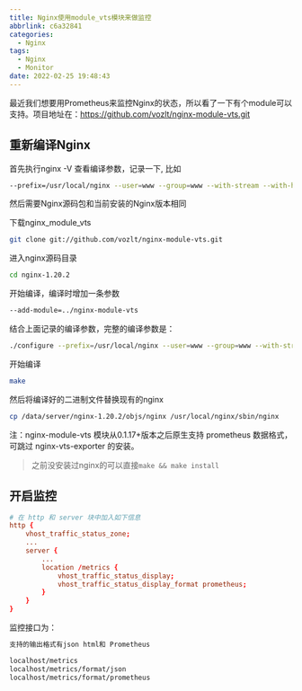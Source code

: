 ```yaml
---
title: Nginx使用module_vts模块来做监控
abbrlink: c6a32841
categories:
  - Nginx
tags:
  - Nginx
  - Monitor
date: 2022-02-25 19:48:43
---
```


最近我们想要用Prometheus来监控Nginx的状态，所以看了一下有个module可以支持。项目地址在：<https://github.com/vozlt/nginx-module-vts.git>

## 重新编译Nginx

首先执行nginx -V 查看编译参数，记录一下, 比如

```bash
--prefix=/usr/local/nginx --user=www --group=www --with-stream --with-http_stub_status_module --with-http_sub_module --with-http_v2_module --with-http_ssl_module --with-http_gzip_static_module --with-http_realip_module --with-http_flv_module --with-http_mp4_module --with-openssl=../openssl-1.1.1k --with-pcre=../pcre-8.45 --with-pcre-jit --with-ld-opt=-ljemalloc
```

然后需要Nginx源码包和当前安装的Nginx版本相同

下载nginx_module_vts

```bash
git clone git://github.com/vozlt/nginx-module-vts.git
```

进入nginx源码目录

```bash
cd nginx-1.20.2
```

开始编译，编译时增加一条参数

```bash
--add-module=../nginx-module-vts
```

结合上面记录的编译参数，完整的编译参数是：

```bash
./configure --prefix=/usr/local/nginx --user=www --group=www --with-stream --with-http_stub_status_module --with-http_sub_module --with-http_v2_module --with-http_ssl_module --with-http_gzip_static_module --with-http_realip_module --with-http_flv_module --with-http_mp4_module --with-openssl=../openssl-1.1.1k --with-pcre=../pcre-8.45 --with-pcre-jit --with-ld-opt=-ljemalloc --add-module=../nginx-module-vts
```

开始编译

```bash
make
```

然后将编译好的二进制文件替换现有的nginx

```bash
cp /data/server/nginx-1.20.2/objs/nginx /usr/local/nginx/sbin/nginx
```

注：nginx-module-vts 模块从0.1.17+版本之后原生支持 prometheus 数据格式，可跳过 nginx-vts-exporter 的安装。

> 之前没安装过nginx的可以直接`make && make install`

## 开启监控

```conf
# 在 http 和 server 块中加入如下信息
http {
    vhost_traffic_status_zone;
    ...
    server {
        ...
        location /metrics {
            vhost_traffic_status_display;
            vhost_traffic_status_display_format prometheus;
        }
    }
}
```

监控接口为：

```bash
支持的输出格式有json html和 Prometheus

localhost/metrics
localhost/metrics/format/json
localhost/metrics/format/prometheus
```
